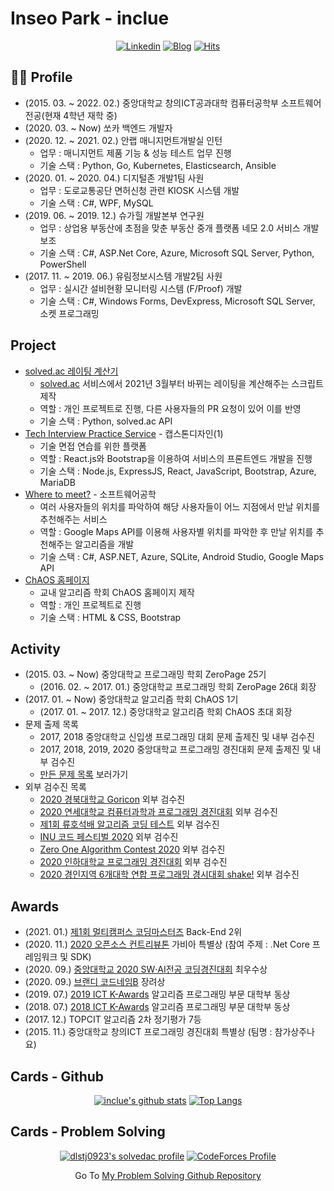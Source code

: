# Inseo Park - inclue

<div align="center">
 
[![Linkedin](https://img.shields.io/badge/-LinkedIn-blue?style=flat-square&logo=Linkedin&logoColor=white)](https://www.linkedin.com/in/inclue/)
[![Blog](http://img.shields.io/badge/-Tech%20blog-black?style=flat-square&logo=blogger&logoColor=white)](https://inclue.kr/)
[![Hits](https://hits.seeyoufarm.com/api/count/incr/badge.svg?url=https%3A%2F%2Fgithub.com%2Finclue)](https://github.com/inclue)

</div>

## 🙋‍♂️ Profile
 - (2015. 03. ~ 2022. 02.) 중앙대학교 창의ICT공과대학 컴퓨터공학부 소프트웨어전공(현재 4학년 재학 중)
 - (2020. 03. ~ Now) 쏘카 백엔드 개발자
 - (2020. 12. ~ 2021. 02.) 안랩 매니지먼트개발실 인턴
   - 업무 : 매니지먼트 제품 기능 & 성능 테스트 업무 진행
   - 기술 스택 : Python, Go, Kubernetes, Elasticsearch, Ansible
 - (2020. 01. ~ 2020. 04.) 디지털존 개발1팀 사원
   - 업무 : 도로교통공단 면허신청 관련 KIOSK 시스템 개발
   - 기술 스택 : C#, WPF, MySQL
 - (2019. 06. ~ 2019. 12.) 슈가힐 개발본부 연구원
   - 업무 : 상업용 부동산에 초점을 맞춘 부동산 중개 플랫폼 네모 2.0 서비스 개발 보조
   - 기술 스택 : C#, ASP.Net Core, Azure, Microsoft SQL Server, Python, PowerShell
 - (2017. 11. ~ 2019. 06.) 유림정보시스템 개발2팀 사원
   - 업무 : 실시간 설비현황 모니터링 시스템 (F/Proof) 개발
   - 기술 스택 : C#, Windows Forms, DevExpress, Microsoft SQL Server, 소켓 프로그래밍

## Project
 - [solved.ac 레이팅 계산기](https://github.com/inclue/SolvedacNewratingCalculator)
   - [solved.ac](https://solved.ac/) 서비스에서 2021년 3월부터 바뀌는 레이팅을 계산해주는 스크립트 제작
   - 역할 : 개인 프로젝트로 진행, 다른 사용자들의 PR 요청이 있어 이를 반영
   - 기술 스택 : Python, solved.ac API
 - [Tech Interview Practice Service](https://github.com/zeropage/tips) - 캡스톤디자인(1)
   - 기술 면접 연습를 위한 플랫폼
   - 역할 : React.js와 Bootstrap을 이용하여 서비스의 프론트엔드 개발을 진행
   - 기술 스택 : Node.js, ExpressJS, React, JavaScript, Bootstrap, Azure, MariaDB
 - [Where to meet?](https://github.com/ChristopherJdL/wheretomeet-api) - 소프트웨어공학
   - 여러 사용자들의 위치를 파악하여 해당 사용자들이 어느 지점에서 만날 위치를 추천해주는 서비스
   - 역할 : Google Maps API를 이용해 사용자별 위치를 파악한 후 만날 위치를 추천해주는 알고리즘을 개발
   - 기술 스택 : C#, ASP.NET, Azure, SQLite, Android Studio, Google Maps API
 - [ChAOS 홈페이지](https://github.com/cauchaos/cauchaos.github.io)
   - 교내 알고리즘 학회 ChAOS 홈페이지 제작
   - 역할 : 개인 프로젝트로 진행
   - 기술 스택 : HTML & CSS, Bootstrap

## Activity
 - (2015. 03. ~ Now) 중앙대학교 프로그래밍 학회 ZeroPage 25기
   - (2016. 02. ~ 2017. 01.) 중앙대학교 프로그래밍 학회 ZeroPage 26대 회장
 - (2017. 01. ~ Now) 중앙대학교 알고리즘 학회 ChAOS 1기
   - (2017. 01. ~ 2017. 12.) 중앙대학교 알고리즘 학회 ChAOS 초대 회장
 - 문제 출제 목록
   - 2017, 2018 중앙대학교 신입생 프로그래밍 대회 문제 출제진 및 내부 검수진
   - 2017, 2018, 2019, 2020 중앙대학교 프로그래밍 경진대회 문제 출제진 및 내부 검수진
   - [만든 문제 목록](https://www.acmicpc.net/problemset?sort=no_asc&author=dlstj0923&author_type=1) 보러가기
 - 외부 검수진 목록
   - [2020 경북대학교 Goricon](https://www.acmicpc.net/contest/view/545) 외부 검수진
   - [2020 연세대학교 컴퓨터과학과 프로그래밍 경진대회](https://www.acmicpc.net/contest/view/550) 외부 검수진
   - [제1회 류호석배 알고리즘 코딩 테스트](https://www.acmicpc.net/contest/view/557) 외부 검수진
   - [INU 코드 페스티벌 2020](https://www.acmicpc.net/category/detail/2364) 외부 검수진
   - [Zero One Algorithm Contest 2020](https://www.acmicpc.net/category/detail/2374) 외부 검수진
   - [2020 인하대학교 프로그래밍 경진대회](https://www.acmicpc.net/category/detail/2381) 외부 검수진
   - [2020 경인지역 6개대학 연합 프로그래밍 경시대회 shake!](https://www.acmicpc.net/category/detail/2399) 외부 검수진

## Awards
 - (2021. 01.) [제1회 멀티캠퍼스 코딩마스터즈](https://www.multicampus.com/common/board/boardMstr/124386?bltndSno=12351964) Back-End 2위
 - (2020. 11.) [2020 오픈소스 컨트리뷰톤](https://www.oss.kr/contributhon_notice/show/bf01f047-eb8e-429a-a986-3560bf6d691e) 가비아 특별상 (참여 주제 : .Net Core 프레임워크 및 SDK)
 - (2020. 09.) [중앙대학교 2020 SW‧AI전공 코딩경진대회](https://programmers.co.kr/competitions/515/cau-2020-sw-ai-coding-contest) 최우수상
 - (2020. 09.) [브랜디 코드네임B](https://brandi.goorm.io/assessment/22248/2020-%EB%B8%8C%EB%9E%9C%EB%94%94-%EC%BD%94%EB%94%A9%EB%8C%80%ED%9A%8C-%EC%BD%94%EB%93%9C%EB%84%A4%EC%9E%84b_) 장려상
 - (2019. 07.) [2019 ICT K-Awards](http://kise.or.kr/new/s2/s2_19.php) 알고리즘 프로그래밍 부문 대학부 동상
 - (2018. 07.) [2018 ICT K-Awards](http://kise.or.kr/new/s2/s2_19.php) 알고리즘 프로그래밍 부문 대학부 동상
 - (2017. 12.) TOPCIT 알고리즘 2차 정기평가 7등
 - (2015. 11.) 중앙대학교 창의ICT 프로그래밍 경진대회 특별상 (팀명 : 참가상주나요)
   
## Cards - Github
<div align="center">

[![inclue's github stats](https://github-readme-stats.vercel.app/api?username=inclue&show_icons=true&hide_border=true)](https://github.com/inclue)
[![Top Langs](https://github-readme-stats.vercel.app/api/top-langs/?username=inclue&layout=compact)](https://github.com/inclue)

</div>

## Cards - Problem Solving
<div align="center">

[![dlstj0923's solvedac profile](http://mazassumnida.wtf/api/v2/generate_badge?boj=dlstj0923)](https://solved.ac/profile/dlstj0923)
[![CodeForces Profile](http://cf.leed.at?id=inclue)](https://codeforces.com/profile/inclue)

</div>

<div align="center">
 
Go To [My Problem Solving Github Repository](https://github.com/inclue/Algorithm-Solution)

</div>
